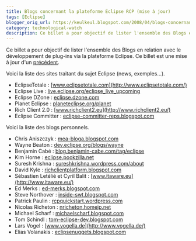 ```yaml
---
title: Blogs concernant la plateforme Eclipse RCP (mise à jour)
tags: [Eclipse]
blogger_orig_url: https://keulkeul.blogspot.com/2008/04/blogs-concernant-la-plateforme-eclipse.html
category: technological-watch
description: Ce billet a pour objectif de lister l'ensemble des Blogs en relation avec le développement de plug-ins via la plateforme Eclipse.
---
```


Ce billet a pour objectif de lister l'ensemble des Blogs en relation avec le développement de plug-ins via la plateforme Eclipse. Ce billet est une mise à jour d'un [précédent](http://keulkeul.blogspot.com/2007/06/blogs-concernant-la-plateforme-eclipse.html).  

Voici la liste des sites traitant du sujet Eclipse (news, exemples...).

* EclipseTotale : [www.eclipsetotale.com](http://www.eclipsetotale.com/)
* Eclipse Live : [live.eclipse.org/eclipse\_live\_upcoming](http://live.eclipse.org/eclipse_live_upcoming)
* Eclipse DZone : [eclipse.dzone.com](http://eclipse.dzone.com/)
* Planet Eclipse : [planeteclipse.org/planet](http://planeteclipse.org/planet/)
* Rich Client 2.0 : [www.richclient2.eu](http://www.richclient2.eu/)
* Eclipse Committer : [eclipse-committer-reps.blogspot.com](http://eclipse-committer-reps.blogspot.com/)  

Voici la liste des blogs personnels.

* Chris Aniszczyk : [mea-bloga.blogspot.com](http://mea-bloga.blogspot.com/)
* Wayne Beaton : [dev.eclipse.org/blogs/wayne](http://dev.eclipse.org/blogs/wayne)
* Benjamin Cabé : [blog.benjamin-cabe.com/tag/eclipse](http://blog.benjamin-cabe.com/tag/eclipse)
* Kim Horne : [eclipse.pookzilla.net](http://eclipse.pookzilla.net/)
* Suresh Krishna : [sureshkrishna.wordpress.com/about](http://sureshkrishna.wordpress.com/about/)
* David Kyle : [richclientplatform.blogspot.com](http://richclientplatform.blogspot.com/)
* Sébastien Letélié et Cyril Balit : [www.itaware.eu](http://www.itaware.eu/)
* Ed Merks : [ed-merks.blogspot.com](http://ed-merks.blogspot.com/)
* Steve Northover : [inside-swt.blogspot.com](http://inside-swt.blogspot.com/)
* Patrick Paulin : [rcpquickstart.wordpress.com](http://rcpquickstart.wordpress.com/)
* Nicolas Richeton : [nricheton.homeip.net](nricheton.homeip.net)
* Michael Scharf : [michaelscharf.blogspot.com](http://michaelscharf.blogspot.com/)
* Tom Schindl : [tom-eclipse-dev.blogspot.com](http://tom-eclipse-dev.blogspot.com/)
* Lars Vogel : [www.vogella.de](http://www.vogella.de/)
* Elias Volanakis : [eclipsenuggets.blogspot.com](http://eclipsenuggets.blogspot.com/)
